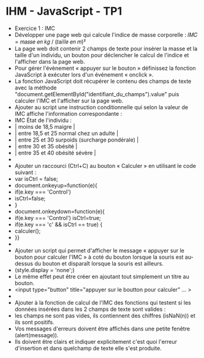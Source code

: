 # IHM - JavaScript - TP1

* Exercice 1 : IMC
* Développer une page web qui calcule l'indice de masse corporelle : 𝐼𝑀𝐶 = 𝑚𝑎𝑠𝑠𝑒 𝑒𝑛 𝑘𝑔 / (𝑡𝑎𝑖𝑙𝑙𝑒 𝑒𝑛 𝑚)²
* La page web doit contenir 2 champs de texte pour insérer la masse et la taille d'un individu, un bouton pour déclencher le calcul de l'indice et l'afficher dans la page web.
* Pour gérer l'évènement « appuyer sur le bouton » définissez la fonction JavaScript à exécuter lors d'un événement « onclick ».
* La fonction JavaScript doit récupérer le contenu des champs de texte avec la méthode "document.getElementById("identifiant_du_champs").value" puis calculer l'IMC et l'afficher sur la page web.
* Ajouter au script une instruction conditionnelle qui selon la valeur de IMC affiche l'information correspondante :
* IMC État de l'individu :
* | moins de 18,5 maigre                          |
* | entre 18,5 et 25 normal chez un adulte        |
* | entre 25 et 30 surpoids (surcharge pondérale) |
* | entre 30 et 35 obésité                        |
* | entre 35 et 40 obésité sévère                 |
* 
* Ajouter un raccourci (Ctrl+C) au bouton « Calculer » en utilisant le code suivant :
* var isCtrl = false;
* document.onkeyup=function(e){
* if(e.key === 'Control')
* isCtrl=false;
* }
* document.onkeydown=function(e){
* if(e.key === 'Control') isCtrl=true;
* if(e.key === 'c' && isCtrl == true) {
* calculer();
* }}
*
* Ajouter un script qui permet d'afficher le message « appuyer sur le bouton pour calculer l'IMC » à coté du bouton lorsque la souris est au-dessus du bouton et disparaît lorsque la
souris est ailleurs.
* (style.display = 'none';)
* Le même effet peut être créer en ajoutant tout simplement un titre au bouton.
* <input type="button" title="appuyer sur le boutton pour calculer" … >
*
*  Ajouter à la fonction de calcul de l'IMC des fonctions qui testent si les données insérées dans les 2 champs de texte sont valides :
*  les champs ne sont pas vides, ils contiennent des chiffres (isNaN(n)) et ils sont positifs. 
* Vos messages d'erreurs doivent être affichés dans une petite fenêtre (alert(message)).
* Ils doivent être clairs et indiquer explicitement c'est quoi l'erreur d'insertion et dans quelchamp de texte elle s'est produite.
